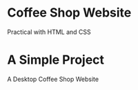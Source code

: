 # Coffee Shop Website
Practical with HTML and CSS
# A Simple Project 
A Desktop Coffee Shop Website
